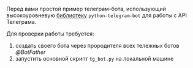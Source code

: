 Перед вами простой пример телеграм-бота, использующий высокоуровневую
[библиотеку](https://github.com/python-telegram-bot/python-telegram-bot) `python-telegram-bot`
для работы с API Телеграма.


Для проверки работы требуется:
1. создать своего бота через прородителя всех тележных ботов *@BotFather*
2. запустить основной скрипт `tg_bot.py` на локальной машине
